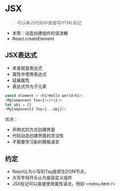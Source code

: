 # JSX
> 可以再JS代码中直接写HTML标记

- 本质：动态创建组件的语法糖
- React.createElement

## JSX表达式
- 本身就是表达式
- 属性中使用表达式
- 延展属性
- 表达式作为子元素

```js
const element = <h1>Hello world<h1>;
<MyComponent foo={1+2+3}/>
let obj = {}
<MyComponent2 foo={...obj}/>
```

优点：
- 声明式的方式创建界面
- 代码动态创建界面的灵活性
- 不需要学习新的模板语言

## 约定
- React认为小写的Tag是原生DOM节点，
- 大写字母开头认为是自定义组件
- JSX标记可以直接使用属性语法，例如 <menu.item />